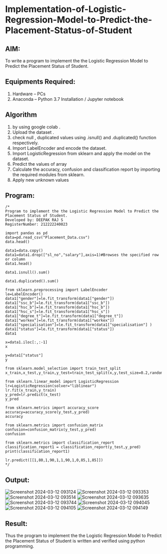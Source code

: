 # Implementation-of-Logistic-Regression-Model-to-Predict-the-Placement-Status-of-Student

## AIM:
To write a program to implement the the Logistic Regression Model to Predict the Placement Status of Student.

## Equipments Required:
1. Hardware – PCs
2. Anaconda – Python 3.7 Installation / Jupyter notebook

## Algorithm
1. by using google colab .
2. Upload the dataset .
3. check null , duplicated values using .isnull() and .duplicated() function respectively.
4. Import LabelEncoder and encode the dataset.
5. Import LogisticRegression from sklearn and apply the model on the dataset.
6. Predict the values of array
7. Calculate the accuracy, confusion and classification report by importing the required modules
from sklearn.
8. Apply new unknown values

## Program:
```
/*
Program to implement the the Logistic Regression Model to Predict the Placement Status of Student.
Developed by: DEEPAK RAJ S
RegisterNumber: 212222240023

import pandas as pd
data=pd.read_csv("Placement_Data.csv")
data.head()

data1=data.copy()
data1=data1.drop(["sl_no","salary"],axis=1)#Browses the specified row or column
data1.head()

data1.isnull().sum()

data1.duplicated().sum()

from sklearn.preprocessing import LabelEncoder
le=LabelEncoder()
data1["gender"]=le.fit_transform(data1["gender"])
data1["ssc_b"]=le.fit_transform(data1["ssc_b"])
data1["hsc_b"]=le.fit_transform(data1["hsc_b"])
data1["hsc_s"]=le.fit_transform(data1["hsc_s"])
data1["degree_t"]=le.fit_transform(data1["degree_t"])
data1["workex"]=le.fit_transform(data1["workex"])
data1["specialisation"]=le.fit_transform(data1["specialisation"] )     
data1["status"]=le.fit_transform(data1["status"])       
data1 

x=data1.iloc[:,:-1]
x

y=data1["status"]
y

from sklearn.model_selection import train_test_split
x_train,x_test,y_train,y_test=train_test_split(x,y,test_size=0.2,random_state=0)

from sklearn.linear_model import LogisticRegression
lr=LogisticRegression(solver="liblinear")
lr.fit(x_train,y_train)
y_pred=lr.predict(x_test)
y_pred

from sklearn.metrics import accuracy_score
accuracy=accuracy_score(y_test,y_pred)
accuracy

from sklearn.metrics import confusion_matrix
confusion=confusion_matrix(y_test,y_pred)
confusion

from sklearn.metrics import classification_report
classification_report1 = classification_report(y_test,y_pred)
print(classification_report1)

lr.predict([[1,80,1,90,1,1,90,1,0,85,1,85]])
*/
```

## Output:
![Screenshot 2024-03-12 093124](https://github.com/DEEPAK2200233/Implementation-of-Logistic-Regression-Model-to-Predict-the-Placement-Status-of-Student/assets/118707676/c12febf7-71a6-4218-8894-cbf2140c72e3)
![Screenshot 2024-03-12 093353](https://github.com/DEEPAK2200233/Implementation-of-Logistic-Regression-Model-to-Predict-the-Placement-Status-of-Student/assets/118707676/3d51b6fb-2db4-4ee1-8f94-5e0318f99c7e)
![Screenshot 2024-03-12 093514](https://github.com/DEEPAK2200233/Implementation-of-Logistic-Regression-Model-to-Predict-the-Placement-Status-of-Student/assets/118707676/acf03b72-f901-409d-9dfc-09deec2f3000)
![Screenshot 2024-03-12 093635](https://github.com/DEEPAK2200233/Implementation-of-Logistic-Regression-Model-to-Predict-the-Placement-Status-of-Student/assets/118707676/44ebf68a-0bb5-4259-99e1-ceda3b8eeac7)
![Screenshot 2024-03-12 093744](https://github.com/DEEPAK2200233/Implementation-of-Logistic-Regression-Model-to-Predict-the-Placement-Status-of-Student/assets/118707676/52f87750-b4e3-4520-9374-df15bfd1e521)
![Screenshot 2024-03-12 094045](https://github.com/DEEPAK2200233/Implementation-of-Logistic-Regression-Model-to-Predict-the-Placement-Status-of-Student/assets/118707676/e4e589bc-6066-45e1-aa5a-16568e36db7c)
![Screenshot 2024-03-12 094105](https://github.com/DEEPAK2200233/Implementation-of-Logistic-Regression-Model-to-Predict-the-Placement-Status-of-Student/assets/118707676/8c3aef87-39a3-46b9-b2e4-3f368e66c401)
![Screenshot 2024-03-12 094149](https://github.com/DEEPAK2200233/Implementation-of-Logistic-Regression-Model-to-Predict-the-Placement-Status-of-Student/assets/118707676/1244ac77-33cc-4643-b92b-048b50526a89)


## Result:
Thus the program to implement the the Logistic Regression Model to Predict the Placement Status of Student is written and verified using python programming.

